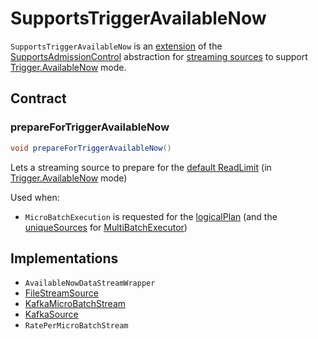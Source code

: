 # SupportsTriggerAvailableNow

`SupportsTriggerAvailableNow` is an [extension](#contract) of the [SupportsAdmissionControl](SupportsAdmissionControl.md) abstraction for [streaming sources](#implementations) to support [Trigger.AvailableNow](Trigger.md#AvailableNow) mode.

## Contract

### <span id="prepareForTriggerAvailableNow"> prepareForTriggerAvailableNow

```java
void prepareForTriggerAvailableNow()
```

Lets a streaming source to prepare for the [default ReadLimit](SupportsAdmissionControl.md#getDefaultReadLimit) (in [Trigger.AvailableNow](Trigger.md#AvailableNow) mode)

Used when:

* `MicroBatchExecution` is requested for the [logicalPlan](micro-batch-execution/MicroBatchExecution.md#logicalPlan) (and the [uniqueSources](micro-batch-execution/MicroBatchExecution.md#uniqueSources) for [MultiBatchExecutor](TriggerExecutor.md#MultiBatchExecutor))

## Implementations

* `AvailableNowDataStreamWrapper`
* [FileStreamSource](datasources/file/FileStreamSource.md)
* [KafkaMicroBatchStream](datasources/kafka/KafkaMicroBatchStream.md)
* [KafkaSource](datasources/kafka/KafkaSource.md)
* `RatePerMicroBatchStream`
